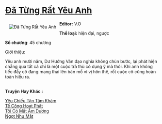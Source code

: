<a href="https://utruyen.com/truyen/da-tung-rat-yeu-anh/19490/" title="Đã Từng Rất Yêu Anh"><h1>Đã Từng Rất Yêu Anh</h1></a><div style="display:table"><img align="right" style="float: left; padding: 10px;" src="https://utruyen.com/images/story/200x260/da-tung-rat-yeu-anh.jpg" alt="Đã Từng Rất Yêu Anh"><b>Editor:</b> V.O<p></p><b>Thể loại:</b> hiện đại, ngược<p></p><b>Số chương</b>: 45 chương<p></p>Giới thiệu:<p></p>Yêu anh mười năm, Dư Hướng Vãn đạo nghĩa không chùn bước, lại phát hiện chẳng qua tất cả chỉ là một cuộc trả thù có dụng ý mà thôi. Khi anh không tiếc đẩy cô đang mang thai lên bàn mổ vì vị hôn thê, rốt cuộc cô cũng hoàn toàn hiểu ra.</div><p><br><b>Truyện Hay Khác :</b></p><a href="https://utruyen.com/truyen/yeu-chieu-tan-tam-kham/19089/" alt="Yêu Chiều Tận Tâm Khảm">Yêu Chiều Tận Tâm Khảm</a><br/><a href="https://github.com/quanluxury/ngontinhhot/tree/master/truyenhay/20334/" alt="Tế Công Hoạt Phật">Tế Công Hoạt Phật</a><br/><a href="https://truyenngontinhay.wordpress.com/2019/10/03/toi-co-mat-am-duong/" alt="Tôi Có Mắt Âm Dương">Tôi Có Mắt Âm Dương</a><br/><a href="https://truyenngontinhay.wordpress.com/2019/10/03/ngot-nhu-mat/" alt="Ngọt Như Mật">Ngọt Như Mật</a><br/>